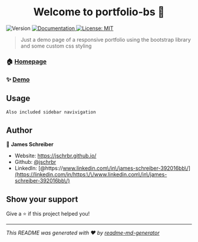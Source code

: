 <h1 align="center">Welcome to portfolio-bs 👋</h1>
<p>
  <img alt="Version" src="https://img.shields.io/badge/version-00.01-blue.svg?cacheSeconds=2592000" />
  <a href="https://www.github.com/jschrbr/portfolio-bs/" target="_blank">
    <img alt="Documentation" src="https://img.shields.io/badge/documentation-yes-brightgreen.svg" />
  </a>
  <a href="#" target="_blank">
    <img alt="License: MIT" src="https://img.shields.io/badge/License-MIT-yellow.svg" />
  </a>
</p>

> Just a demo page of a responsive portfolio using the bootstrap library and some custom css styling

### 🏠 [Homepage](https://jschrbr.github.io/portfolio-bs/)

### ✨ [Demo](https://jschrbr.github.io/portfolio-bs/)

## Usage

```sh
Also included sidebar navivigation
```

## Author

👤 **James Schreiber**

* Website: https://jschrbr.github.io/
* Github: [@jschrbr](https://github.com/jschrbr)
* LinkedIn: [@https:\/\/www.linkedin.com\/in\/james-schreiber-392016bb\/](https://linkedin.com/in/https:\/\/www.linkedin.com\/in\/james-schreiber-392016bb\/)

## Show your support

Give a ⭐️ if this project helped you!

***
_This README was generated with ❤️ by [readme-md-generator](https://github.com/kefranabg/readme-md-generator)_